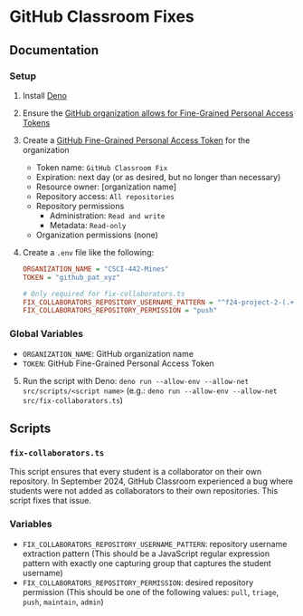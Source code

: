 # GitHub Classroom Fixes

## Documentation

### Setup

1. Install [Deno](https://deno.land/)
2. Ensure the [GitHub organization allows for Fine-Grained Personal Access Tokens](https://docs.github.com/en/organizations/managing-programmatic-access-to-your-organization/setting-a-personal-access-token-policy-for-your-organization)
3. Create a [GitHub Fine-Grained Personal Access Token](https://github.com/settings/tokens?type=beta) for the organization
   - Token name: `GitHub Classroom Fix`
   - Expiration: next day (or as desired, but no longer than necessary)
   - Resource owner: [organization name]
   - Repository access: `All repositories`
   - Repository permissions
     - Administration: `Read and write`
     - Metadata: `Read-only`
   - Organization permissions (none)
4. Create a `.env` file like the following:

   ```ini
   ORGANIZATION_NAME = "CSCI-442-Mines"
   TOKEN = "github_pat_xyz"

   # Only required for fix-collaborators.ts
   FIX_COLLABORATORS_REPOSITORY_USERNAME_PATTERN = "^f24-project-2-(.+)$"
   FIX_COLLABORATORS_REPOSITORY_PERMISSION = "push"
   ```

### Global Variables

- `ORGANIZATION_NAME`: GitHub organization name
- `TOKEN`: GitHub Fine-Grained Personal Access Token

5. Run the script with Deno: `deno run --allow-env --allow-net src/scripts/<script name>` (e.g.: `deno run --allow-env --allow-net src/fix-collaborators.ts`)

## Scripts

### `fix-collaborators.ts`

This script ensures that every student is a collaborator on their own repository. In September 2024, GitHub Classroom experienced a bug where students were not added as collaborators to their own repositories. This script fixes that issue.

### Variables

- `FIX_COLLABORATORS_REPOSITORY_USERNAME_PATTERN`: repository username extraction pattern (This should be a JavaScript regular expression pattern with exactly one capturing group that captures the student username)
- `FIX_COLLABORATORS_REPOSITORY_PERMISSION`: desired repository permission (This should be one of the following values: `pull`, `triage`, `push`, `maintain`, `admin`)